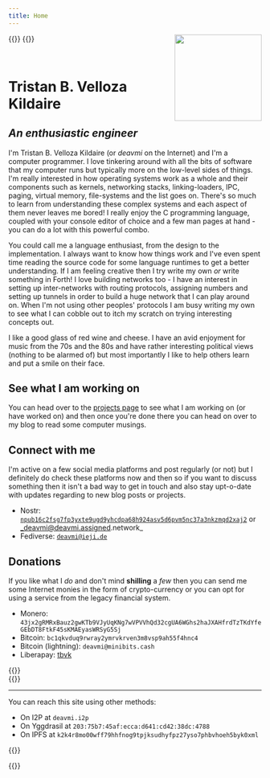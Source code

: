 ```yaml
---
title: Home
---
```


{{<bruh>}}
<img src="/img/profile_pic_honors_grad.jpg" width="172.8" hieght="259" style="float:right;gap;margin-left:10px;margin-bottom:10px">
{{</bruh>}}

<br>

# Tristan B. Velloza Kildaire
## _An enthusiastic engineer_

I'm Tristan B. Velloza Kildaire (or _deavmi_ on the Internet) and I'm a computer programmer. I love tinkering around with all the bits of software
that my computer runs but typically more on the low-level sides of things. I'm really interested in how operating systems work as a whole
and their components such as kernels, networking stacks, linking-loaders, IPC, paging, virtual memory, file-systems and the list goes on. There's
so much to learn from understanding these complex systems and each aspect of them never leaves me bored! I really enjoy the C programming language,
coupled with your console editor of choice and a few man pages at hand - you can do a lot with this powerful combo.

You could call me a language enthusiast, from the design to the implementation. I always want to know how things work and I've even spent time reading the source code for some language runtimes to get a better understanding. If I am feeling creative then I try write my own _or_ write something in Forth! I love building networks too - I have an interest in setting up inter-networks with routing protocols, assigning numbers and setting up tunnels in order to build a huge network that I can play around on. When I'm not using other peoples' protocols I am busy writing my own to see what I can cobble out to itch my scratch on trying interesting concepts out.

I like a good glass of red wine and cheese. I have an avid enjoyment for music from the 70s and the 80s and have rather interesting political views (nothing to be alarmed of) but most importantly I like to help others learn and put a smile on their face.

## See what I am working on

You can head over to the [projects page](/projects) to see what I am working on (or have worked on) and then once you're done there you can head on over to my blog to read some computer musings.

## Connect with me

I'm active on a few social media platforms and post regularly (or not) but I definitely do
check these platforms now and then so if you want to discuss something then it isn't a bad
way to get in touch and also stay upt-o-date with updates regarding to new blog posts or
projects.

* Nostr: [`npub16c2fsg7fp3yxte9ugd9yhcdpa68h924asv5d6pvm5nc37a3nkzmqd2xaj2`](https://njump.me/deavmi@deavmi.assigned.network) or _deavmi@deavmi.assigned.network_
* Fediverse: [`deavmi@ieji.de`](https://ieji.de/@deavmi)

## Donations

If you like what I _do_ and don't mind **shilling** a _few_ then you can send me some Internet monies in the form of crypto-currency or
you can opt for using a service from the legacy financial system.

* Monero: `43jx2gRMRxBauz2gwKTb9VJyUqKNg7wVPVVhQd32cgUA6WGhs2haJXAHfrdTzTKdYfeGEbDT8FtkF45sKMAEyasWRSyG5Sj`
* Bitcoin: `bc1qkvduq9rwray2ymrvkrven3m8vsp9ah55f4hnc4`
* Bitcoin (lightning): `deavmi@minibits.cash`
* Liberapay: [tbvk](https://liberapay.com/tbvk/)

{{<bruh>}}
<br>
{{</bruh>}}

---

You can reach this site using other methods:

* On I2P at `deavmi.i2p`
* On Yggdrasil at `203:75b7:45af:ecca:d641:cd42:38dc:4788`
* On IPFS at `k2k4r8mo00wff79hhfnog9tpjksudhyfpz27yso7phbvhoeh5byk0xml`


{{<bruh>}}
<!-- TODO: Make clicable -->
<a rel="me" href="https://ieji.de/@deavmi"></a>
{{</bruh>}}
